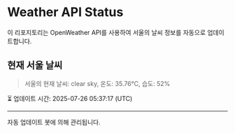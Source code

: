 
# Weather API Status

이 리포지토리는 OpenWeather API를 사용하여 서울의 날씨 정보를 자동으로 업데이트합니다.

## 현재 서울 날씨
> 서울의 현재 날씨: clear sky, 온도: 35.76°C, 습도: 52%

⏳ 업데이트 시간: 2025-07-26 05:37:17 (UTC)

---
자동 업데이트 봇에 의해 관리됩니다.
